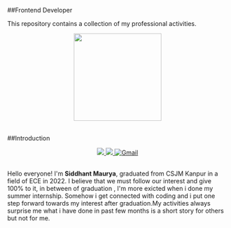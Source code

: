 ##Frontend Developer

This repository contains a collection of my professional activities.
<div align="center">
  <img alt="" src="https://avatars.githubusercontent.com/u/88020811?v=4" width="200px;">
</div>
<br />

##Introduction 
<div align="center">
  <a href="https://www.linkedin.com/in/sidhthecoder/">
    <img src="https://img.shields.io/badge/linkedin-%230077B5.svg?&style=for-the-badge&logo=linkedin&logoColor=white">
  </a>
  <a href="https://www.leetcode.com/in/sidthecoder/">
    <img src="https://img.shields.io/badge/LeetCode-000000?style=for-the-badge&logo=LeetCode&logoColor=#d16c06">
  </a>
  <a href="mailto:siddhant.maurya.1122@gmail.com">
    <img alt="Gmail" src="https://img.shields.io/badge/Gmail-D14836?style=for-the-badge&logo=gmail&logoColor=white">
   </a>
</div>
<br />

Hello everyone! I'm **Siddhant Maurya**, graduated from CSJM Kanpur in a field of ECE in 2022. I believe that we must follow our interest and give 100% to it, in between of graduation , I'm more exicted when i done my summer internship. Somehow i get connected with coding and i put one step forward towards my interest after graduation.My activities always surprise me what i have done in past few months is a short story for others but not for me.
